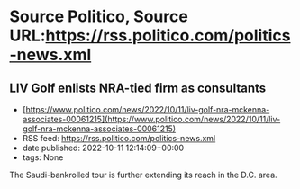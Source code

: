 # Source Politico, Source URL:https://rss.politico.com/politics-news.xml

## LIV Golf enlists NRA-tied firm as consultants
 - [https://www.politico.com/news/2022/10/11/liv-golf-nra-mckenna-associates-00061215](https://www.politico.com/news/2022/10/11/liv-golf-nra-mckenna-associates-00061215)
 - RSS feed: https://rss.politico.com/politics-news.xml
 - date published: 2022-10-11 12:14:09+00:00
 - tags: None

The Saudi-bankrolled tour is further extending its reach in the D.C. area.
